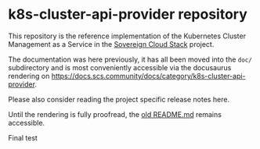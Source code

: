 # k8s-cluster-api-provider repository

This repository is the reference implementation of the Kubernetes Cluster
Management as a Service in the [Sovereign Cloud Stack](https://scs.community/)
project.

The documentation was here previously, it has all been moved into the `doc/`
subdirectory and is most conveniently accessible via the docusaurus rendering
on <https://docs.scs.community/docs/category/k8s-cluster-api-provider>.



Please also consider reading the project specific release notes here.

<!-- Remove this soon! -->
Until the rendering is fully proofread, the [old README.md](OLD_README.md)
remains accessible.

Final test